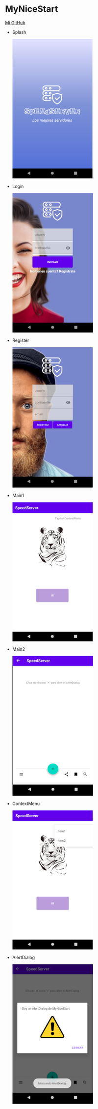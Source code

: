 # MyNiceStart
[Mi GitHub](https://github.com/iviherper)

* Splash


    ![Splash](img/splash.PNG)

* Login

    ![Login](img/login.PNG)

* Register

    ![Login](img/register.PNG)

* Main1

    ![Login](img/mainAct.PNG)

* Main2

    ![Login](img/mainAct2.PNG)
    
* ContextMenu

    ![Login](img/context.PNG)
    
* AlertDialog

    ![Login](img/alert.PNG)
